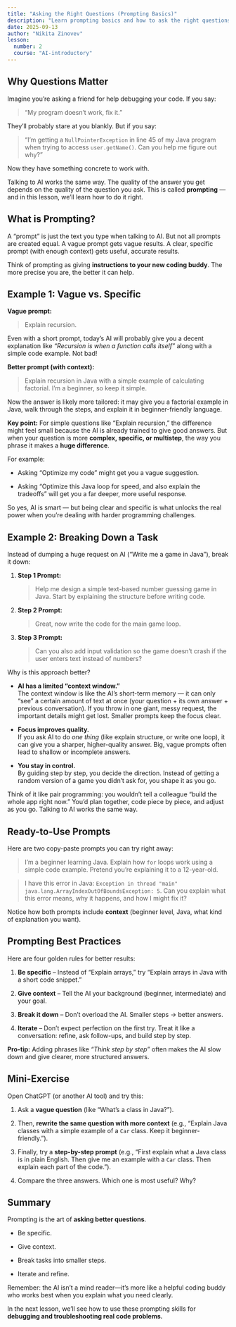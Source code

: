 ```yaml
---
title: "Asking the Right Questions (Prompting Basics)"
description: "Learn prompting basics and how to ask the right questions."
date: 2025-09-13
author: "Nikita Zinovev"
lesson:
  number: 2
  course: "AI-introductory"
---
```


## Why Questions Matter

Imagine you’re asking a friend for help debugging your code. If you say:

> “My program doesn’t work, fix it.”

They’ll probably stare at you blankly. But if you say:

> “I’m getting a `NullPointerException` in line 45 of my Java program when trying to access `user.getName()`. Can you
> help me figure out why?”

Now they have something concrete to work with.

Talking to AI works the same way. The quality of the answer you get depends on the quality of the question you ask. This
is called **prompting** — and in this lesson, we’ll learn how to do it right.

## What is Prompting?

A “prompt” is just the text you type when talking to AI. But not all prompts are created equal. A vague prompt gets
vague results. A clear, specific prompt (with enough context) gets useful, accurate results.

Think of prompting as giving **instructions to your new coding buddy**. The more precise you are, the better it can
help.

## Example 1: Vague vs. Specific

**Vague prompt:**

> Explain recursion.

Even with a short prompt, today’s AI will probably give you a decent explanation like _“Recursion is when a function
calls itself”_ along with a simple code example. Not bad!

**Better prompt (with context):**

> Explain recursion in Java with a simple example of calculating factorial. I’m a beginner, so keep it simple.

Now the answer is likely more tailored: it may give you a factorial example in Java, walk through the steps, and explain
it in beginner-friendly language.

**Key point:** For simple questions like “Explain recursion,” the difference might feel small because the AI is
already trained to give good answers. But when your question is more **complex, specific, or multistep**, the way you
phrase it makes a **huge difference**.

For example:

- Asking “Optimize my code” might get you a vague suggestion.

- Asking “Optimize this Java loop for speed, and also explain the tradeoffs” will get you a far deeper, more useful
  response.

So yes, AI is smart — but being clear and specific is what unlocks the real power when you’re dealing with harder
programming challenges.

## Example 2: Breaking Down a Task

Instead of dumping a huge request on AI (“Write me a game in Java”), break it down:

1. **Step 1 Prompt:**

   > Help me design a simple text-based number guessing game in Java. Start by explaining the structure before writing
   code.

2. **Step 2 Prompt:**

   > Great, now write the code for the main game loop.

3. **Step 3 Prompt:**

   > Can you also add input validation so the game doesn’t crash if the user enters text instead of numbers?

Why is this approach better?

- **AI has a limited “context window.”**  
  The context window is like the AI’s short-term memory — it can only “see” a certain amount of text at once (your
  question + its own answer + previous conversation). If you throw in one giant, messy request, the important details
  might get lost. Smaller prompts keep the focus clear.

- **Focus improves quality.**  
  If you ask AI to do _one thing_ (like explain structure, or write one loop), it can give you a sharper, higher-quality
  answer. Big, vague prompts often lead to shallow or incomplete answers.

- **You stay in control.**  
  By guiding step by step, you decide the direction. Instead of getting a random version of a game you didn’t ask for,
  you shape it as you go.

Think of it like pair programming: you wouldn’t tell a colleague “build the whole app right now.” You’d plan together,
code piece by piece, and adjust as you go. Talking to AI works the same way.

## Ready-to-Use Prompts

Here are two copy-paste prompts you can try right away:

> I’m a beginner learning Java. Explain how `for` loops work using a simple code example. Pretend you’re explaining it
> to a 12-year-old.

> I have this error in Java: `Exception in thread "main" java.lang.ArrayIndexOutOfBoundsException: 5`. Can you explain
> what this error means, why it happens, and how I might fix it?

Notice how both prompts include **context** (beginner level, Java, what kind of explanation you want).

## Prompting Best Practices

Here are four golden rules for better results:

1. **Be specific** – Instead of “Explain arrays,” try “Explain arrays in Java with a short code snippet.”

2. **Give context** – Tell the AI your background (beginner, intermediate) and your goal.

3. **Break it down** – Don’t overload the AI. Smaller steps → better answers.

4. **Iterate** – Don’t expect perfection on the first try. Treat it like a conversation: refine, ask follow-ups, and
   build step by step.

**Pro-tip:** Adding phrases like _“Think step by step”_ often makes the AI slow down and give clearer, more structured
answers.

## Mini-Exercise

Open ChatGPT (or another AI tool) and try this:

1. Ask a **vague question** (like “What’s a class in Java?”).

2. Then, **rewrite the same question with more context** (e.g., “Explain Java classes with a simple example of a `Car`
   class. Keep it beginner-friendly.”).

3. Finally, try a **step-by-step prompt** (e.g., “First explain what a Java class is in plain English. Then give me an
   example with a `Car` class. Then explain each part of the code.”).

4. Compare the three answers. Which one is most useful? Why?

## Summary

Prompting is the art of **asking better questions**.

- Be specific.

- Give context.

- Break tasks into smaller steps.

- Iterate and refine.

Remember: the AI isn’t a mind reader—it’s more like a helpful coding buddy who works best when you explain what you need
clearly.

In the next lesson, we’ll see how to use these prompting skills for **debugging and troubleshooting real code problems.**
